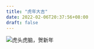 ```yaml
---
title: "虎年大吉"
date: 2022-02-06T20:37:56+08:00
draft: false
---
```


![虎头虎脑，贺新年](/media/first/img/0B71F8C2-33D2-48E4-9C03-8361A4750C19.jpeg)
